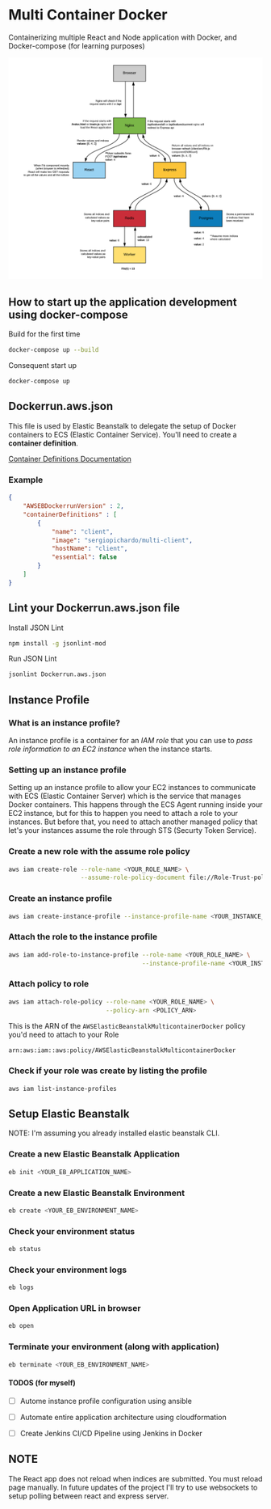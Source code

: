 # Multi Container Docker 
Containerizing multiple React and Node application with Docker, and Docker-compose (for learning purposes)

![alt Project Architecture](https://github.com/sergiopichardo/multi-container-docker/blob/master/diagrams/app-architecture.png)



## How to start up the application development using docker-compose

Build for the first time
```sh
docker-compose up --build
```

Consequent start up
```sh
docker-compose up
```

## Dockerrun.aws.json
This file is used by Elastic Beanstalk to delegate the setup of Docker containers to 
ECS (Elastic Container Service). You'll need to create a **container definition**. 

[Container Definitions Documentation](https://docs.aws.amazon.com/AmazonECS/latest/developerguide/task_definition_parameters.html)


### Example
```json
{
    "AWSEBDockerrunVersion" : 2, 
    "containerDefinitions" : [
        {
            "name": "client", 
            "image": "sergiopichardo/multi-client",
            "hostName": "client",
            "essential": false
        }
    ]  
}
```

## Lint your Dockerrun.aws.json file 
Install JSON Lint
```sh
npm install -g jsonlint-mod 
```

Run JSON Lint
```sh
jsonlint Dockerrun.aws.json
```

## Instance Profile

### What is an instance profile? 
An instance profile is a container for an *IAM role* that you can use to *pass role information to an EC2 instance* when the instance starts.

### Setting up an instance profile 
Setting up an instance profile to allow your EC2 instances to communicate 
with ECS (Elastic Container Server) which is the service that manages Docker containers.
This happens through the ECS Agent running inside your EC2 instance, but for this to 
happen you need to attach a role to your instances. But before that, you need to attach
another managed policy that let's your instances assume the role through STS (Securty Token Service). 

### Create a new role with the assume role policy
```sh
aws iam create-role --role-name <YOUR_ROLE_NAME> \
                    --assume-role-policy-document file://Role-Trust-policy.json
```

### Create an instance profile
```sh
aws iam create-instance-profile --instance-profile-name <YOUR_INSTANCE_PROFILE_NAME>
```

### Attach the role to the instance profile
```sh
aws iam add-role-to-instance-profile --role-name <YOUR_ROLE_NAME> \
                                     --instance-profile-name <YOUR_INSTANCE_PROFILE_NAME>
```

### Attach policy to role 
```sh
aws iam attach-role-policy --role-name <YOUR_ROLE_NAME> \
                           --policy-arn <POLICY_ARN>
```

This is the ARN of the `AWSElasticBeanstalkMulticontainerDocker` policy you'd need to attach to your Role 
```sh
arn:aws:iam::aws:policy/AWSElasticBeanstalkMulticontainerDocker
```


### Check if your role was create by listing the profile
```sh
aws iam list-instance-profiles 
```

## Setup Elastic Beanstalk 
NOTE: I'm assuming you already installed elastic beanstalk CLI. 

### Create a new Elastic Beanstalk Application 
```sh 
eb init <YOUR_EB_APPLICATION_NAME>
```

### Create a new Elastic Beanstalk Environment 
```sh 
eb create <YOUR_EB_ENVIRONMENT_NAME>
```

### Check your environment status
```sh 
eb status
```

### Check your environment logs
```sh 
eb logs
```

### Open Application URL in browser
```sh 
eb open
```

### Terminate your environment (along with application)
```sh 
eb terminate <YOUR_EB_ENVIRONMENT_NAME>
```



#### TODOS (for myself)
- [ ] Autome instance profile configuration using ansible
- [ ] Automate entire application architecture using cloudformation
- [ ] Create Jenkins CI/CD Pipeline using Jenkins in Docker 



## NOTE
The React app does not reload when indices are submitted. You must reload page manually. 
In future updates of the project I'll try to use websockets to setup polling between react and express server.  



